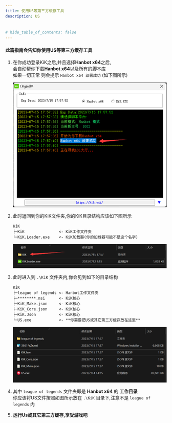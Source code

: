 ```yaml
---
title: 使用US等第三方缓存工具
description: US


# hide_table_of_contents: false
---
```


#### 此篇指南会告知你使用US等第三方缓存工具
1. 在你成功登录KiK之后,并且选择**Hanbot x64**之后,  
     会自动帮你下载**Hanbot x64**以及所有的脚本库  
     如果一切正常 则会提示 `Hanbot x64 部署成功` (如下图所示)  

     ![Alt text](./US_Screenshare/Hanbotsucess.png)  

2. 此时返回到你的KiK文件夹,你的KiK目录结构应该如下图所示
    ```
    KiK
    ├─KiK               <- KiK工作文件夹
    └─KiK.Loader.exe    <- KiK加载器(你的加载器可能不是这个名字)
    ```
     ![Alt text](./US_Screenshare/file.png)  

3. 此时进入到 `.\KiK` 文件夹内,你会见到如下的目录结构  
    ```
    KiK
    ├─league of legends <- Hanbot工作文件夹
    ├─********.msi      <- KiK核心
    ├─KiK_Make.json     <- KiK核心
    ├─KiK_Core.json     <- KiK核心
    ├─KiK.Json          <- KiK核心
    └─US.exe            <- **你需要把US或其它第三方缓存放在这里**
    ```
     ![Alt text](./US_Screenshare/file2.png)

4. 其中 `league of legends` 文件夹即是 **Hanbot x64** 的 **工作目录**  
     你应该将US文件按照如图所示放在 `.\KiK` 目录下,注意不是 `league of legends` 内  

5. **运行Us或其它第三方缓存,享受游戏吧**
